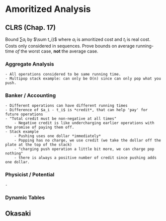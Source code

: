 # Amoritized Analysis
## CLRS (Chap. 17)

Bound $\sum a_i$ by $\sum t_i}$ where $a_i$ is amoritized cost and $t_i$ is real cost. 
Costs only considered in sequences.
Prove bounds on average running-time *of* the worst case, **not** the average case.

### Aggregate Analysis
	- All operations considered to be same running time.
	- Multipop stack example: can only be O(n) since can only pop what you push.
### Banker / Accounting
	- Different operations can have different running times
	- Difference of $a_i - t_i$ is *credit*, that can help 'pay' for future operations
	- "Total credit must be non-negative at all times"
		- Negative credit is like undercharging earlier operations with the promise of paying them off.
	- Stack example
		- Pushing uses one dollar *immediately*
		- Popping has no charge, we use credit (we take the dollar off the plate at the top of the stack)
		- "charging push operation a little bit more, we can charge pop nothing"
		- there is always a positive number of credit since pushing adds one dollar.
### Physicist / Potential
	- 
### Dynamic Tables


## Okasaki

